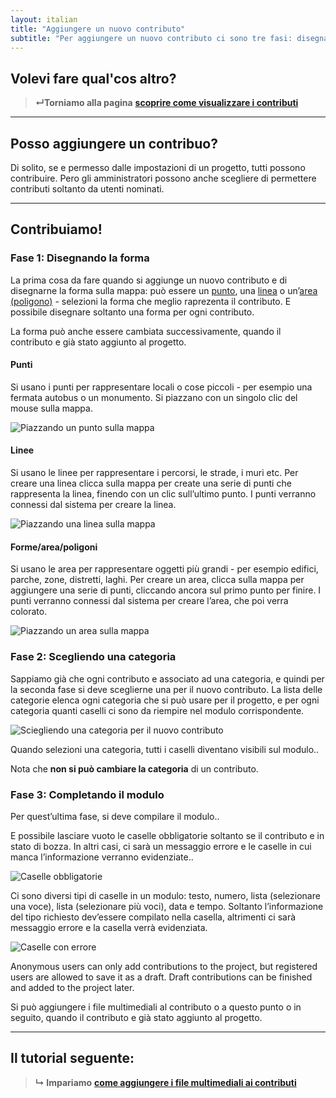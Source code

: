 ```yaml
---
layout: italian
title: "Aggiungere un nuovo contributo"
subtitle: "Per aggiungere un nuovo contributo ci sono tre fasi: disegnare la forma, selezionare una categoria, completare la scheda."
---
```


## Volevi fare qual'cos altro?

> **&#8629;Torniamo alla pagina**
 [**scoprire come visualizzare i contributi**](access-contributions.html)

---

## Posso aggiungere un contribuo?

Di solito, se e permesso dalle impostazioni di un progetto, tutti possono contribuire. Pero gli amministratori possono anche scegliere di permettere contributi soltanto da utenti nominati.

---

## Contribuiamo!

### Fase 1: Disegnando la forma

La prima cosa da fare quando si aggiunge un nuovo contributo e di disegnarne la forma sulla mappa:  può essere un [punto](#points), una [linea](#lines) o un’[area (poligono)](#areas) - selezioni la forma che meglio raprezenta il contributo.  E possibile disegnare soltanto una forma per ogni contributo. 

La forma può anche essere cambiata successivamente, quando il contributo e già stato aggiunto al progetto. 
#### Punti

Si usano i punti per rappresentare locali o cose piccoli - per esempio una fermata autobus o un monumento.  Si piazzano con un singolo clic del mouse sulla mappa.

![Piazzando un punto sulla mappa](/images/it/placing-a-point.png)

#### Linee

Si usano le linee per rappresentare i percorsi, le strade, i muri etc.  Per creare una linea clicca sulla mappa per create una serie di punti che rappresenta la linea, finendo con un clic sull’ultimo punto.  I punti verranno connessi dal sistema per creare la linea. 

![Piazzando una linea sulla mappa](/images/it/drawing-a-line.png)

#### Forme/area/poligoni

Si usano le area per rappresentare oggetti più grandi - per esempio edifici, parche, zone, distretti, laghi. Per creare un area, clicca sulla mappa per aggiungere una serie di punti, cliccando ancora sul primo punto per finire.  I punti verranno connessi dal sistema per creare l’area, che poi verra colorato. 

![Piazzando un area sulla mappa](/images/it/drawing-an-area.png)

### Fase 2: Scegliendo una categoria

Sappiamo già che ogni contributo e associato ad una categoria, e quindi per la seconda fase si deve sceglierne una per il nuovo contributo.  La lista delle categorie elenca ogni categoria che si può usare per il progetto, e per ogni categoria quanti caselli ci sono da riempire nel modulo corrispondente. 

![Sciegliendo una categoria per il nuovo contributo](/images/it/contributing-choosing-a-category.png)

Quando selezioni una categoria, tutti i caselli diventano visibili sul modulo..

Nota che **non si può cambiare la categoria** di un contributo.

### Fase 3: Completando il modulo

Per quest’ultima fase, si deve compilare il modulo..

E possibile lasciare vuoto le caselle obbligatorie soltanto se il contributo e in stato di bozza.  In altri casi, ci sarà un messaggio errore e le caselle in cui manca l’informazione verranno evidenziate..

![Caselle obbligatorie](/images/it/contributing-required-fields.png)

Ci sono diversi tipi di caselle in un modulo: testo, numero, lista (selezionare una voce), lista (selezionare più voci), data e tempo.  Soltanto l’informazione del tipo richiesto dev’essere compilato nella casella, altrimenti ci sarà messaggio errore e la casella verrà evidenziata. 

![Caselle con errore](/images/it/contributing-invalid-fields.png)

Anonymous users can only add contributions to the project, but registered users are allowed to save it as a draft. Draft contributions can be finished and added to the project later.

Si può aggiungere i file multimediali al contributo o a questo punto o in seguito, quando il contributo e già stato aggiunto al progetto. 

---

## Il tutorial seguente:

> **&#8627; Impariamo**
 [**come aggiungere i file multimediali ai contributi**](upload-media-files.html)


